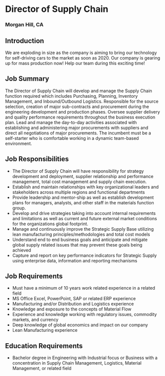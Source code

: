 # Director of Supply Chain
### Morgan Hill, CA

## Introduction
We are exploding in size as the company is aiming to bring our technology for self-driving cars to the market as soon as 2020. Our company is gearing up for mass production now! Help our team during this exciting time!

## Job Summary
The Director of Supply Chain will develop and manage the Supply Chain function required which includes Purchasing, Planning, Inventory Management, and Inbound/Outbound Logistics. Responsible for the source selection, creation of major sub-contracts and procurement during the engineering development and production phases. Oversee supplier delivery and quality performance requirements throughout the business execution plan. Lead and manage the day-to-day activities associated with establishing and administering major procurements with suppliers and direct all negotiations of major procurements. The incumbent must be a self-starter who is comfortable working in a dynamic team-based environment.

## Job Responsibilities
+	The Director of Supply Chain will have responsibility for strategy development and deployment, supplier relationship and performance management, total cost management and supply chain execution.
+	Establish and maintain relationships with key organizational leaders and stakeholders across multiple regions and functional departments
+	Provide leadership and mentor-ship as well as establish development plans for managers, analysts, and other staff in the materials function group.
+	Develop and drive strategies taking into account internal requirements and limitations as well as current and future external market conditions for the organizations global footprint.
+	Manage and continuously improve the Strategic Supply Base utilizing lean manufacturing principles/methodologies and total cost models
+	Understand end to end business goals and anticipate and mitigate global supply related issues that may prevent these goals being achieved
+	Capture and report on key performance indicators for Strategic Supply using enterprise data, information and reporting mechanisms

## Job Requirements
+	Must have a minimum of 10 years work related experience in a related field
+	MS Office Excel, PowerPoint, SAP or related ERP experience
+	Manufacturing and/or Distribution and Logistics experience
+	Knowledge and exposure to the concepts of Material Flow
+	Experience and knowledge working with regulatory issues, commodity markets, and currency
+	Deep knowledge of global economics and impact on our company
+	Lean Manufacturing experience

## Education Requirements
+	Bachelor degree in Engineering with Industrial focus or Business with a concentration in Supply Chain Management, Logistics, Material Management, or related field

